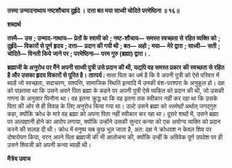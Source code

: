 **तस्मा उन्मादनाथाय नष्टशौचाय दुर्हृदे ।** **दत्ता बत मया साध्वी चोदिते परमेष्ठिना ॥ १६॥** 

**शब्दार्थ** 

**तस्मै—** **उस** **; उन्माद-नाथाय—** **प्रेतों के स्वामी को** **; नष्ट-शौचाय—** **समस्त स्वच्छता से रहित व्यक्ति को** **; दुर्हृदे—** **विकारों से पूर्ण** **हृदय** **; दत्ता—** **प्रदान की गयी थी** **; बत—** **अहो** **; मया—** **मेरे द्वारा** **; साध्वी—** **सती** **; चोदिते—** **विनती किये जाने पर** **; परमेष्ठिना—** **परम गुरु (ब्रह्मा) द्वारा।** **.** 

**ब्रह्माजी के अनुरोध पर मैंने अपनी साध्वी पुत्री उसे प्रदान की थी, यद्यपि वह समस्त प्रकार** **की स्वच्छता से रहित है और उसका हृदय विकारों से पूरित है।** **तात्पर्य :** माता पिता का धर्म है कि वे अपनी पुत्री को ऐसे परिवार में ब्याहें जो स्वच्छता, सदाचरण, सश्पत्ति, सामाजिक स्थिति इत्यादि में उनकी वंश-परश्परा के अनुकूल हो। दक्ष को पछतावा था कि उसने अपने पिता ब्रह्मा के कहने पर अपनी पुत्री ऐसे व्यकि्त को प्रदान की थी, जो उसकी गणना के अनुसार घिनौना था। वह इतना क्रुद्ध था कि वह इतना तक स्वीकार नहीं कर रहा था कि उसके पिता की ओर से ही विवाह के लिए अनुरोध किया गया था। उल्टे उसने ब्रह्मा को *परमेष्ठी*  अर्थात् जगद्गुरु कहा, क्योंकि क्रोध के मारे वह ब्रह्मा को अपना पिता नहीं स्वीकार कर रहा था। दूसरे शब्दों में, उसने ब्रह्मा पर अल्पज्ञानी होने का आरोप लगाया, क्योंकि उन्होंने उसकी सुन्दर कन्या को एक अयोग्य व्यक्ति को प्रदान करने की सलाह दी थी। क्रोध में मनुष्य सब कुछ भूल जाता है, अत: दक्ष ने क्रोधवश न केवल शिव पर दोषारोपण किया, वरन् अपने पिता ब्रह्माजी की भी आलोचना की, क्योंकि उन्हीं के अविवेक पूर्ण उपदेश पर ही उसने शिवजी को अपनी कन्या ब्याही थी।  

**मैत्रेय उवाच** 